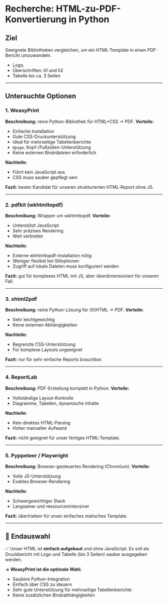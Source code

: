# Recherche: HTML-zu-PDF-Konvertierung in Python

## Ziel

Geeignete Bibliotheken vergleichen, um ein HTML-Template in einen PDF-Bericht umzuwandeln.
- Logo, 
- Überschriften: h1 und h2 
- Tabelle bis ca. 3 Seiten

---

## Untersuchte Optionen

### 1. WeasyPrint

**Beschreibung:** reine Python-Bibliothek für HTML+CSS → PDF.
**Vorteile:**

* Einfache Installation
* Gute CSS-Druckunterstützung
* Ideal für mehrseitige Tabellenberichte
* `@page`, Kopf-/Fußzeilen-Unterstützung
* Keine externen Binärdateien erforderlich

**Nachteile:**

* Führt kein JavaScript aus
* CSS muss sauber gepflegt sein

**Fazit:** bester Kandidat für unseren strukturierten HTML-Report ohne JS.

---

### 2. pdfkit (wkhtmltopdf)

**Beschreibung:** Wrapper um wkhtmltopdf.
**Vorteile:**

* Unterstützt JavaScript
* Sehr präzises Rendering
* Weit verbreitet

**Nachteile:**

* Externe wkhtmltopdf-Installation nötig
* Weniger flexibel bei Stiloptionen
* Zugriff auf lokale Dateien muss konfiguriert werden

**Fazit:** gut für komplexes HTML mit JS, aber überdimensioniert für unseren Fall.

---

### 3. xhtml2pdf

**Beschreibung:** reine Python-Lösung für (X)HTML → PDF.
**Vorteile:**

* Sehr leichtgewichtig
* Keine externen Abhängigkeiten

**Nachteile:**

* Begrenzte CSS-Unterstützung
* Für komplexe Layouts ungeeignet

**Fazit:** nur für sehr einfache Reports brauchbar.

---

### 4. ReportLab

**Beschreibung:** PDF-Erstellung komplett in Python.
**Vorteile:**

* Vollständige Layout-Kontrolle
* Diagramme, Tabellen, dynamische Inhalte

**Nachteile:**

* Kein direktes HTML-Parsing
* Hoher manueller Aufwand

**Fazit:** nicht geeignet für unser fertiges HTML-Template.

---

### 5. Pyppeteer / Playwright

**Beschreibung:** Browser-gesteuertes Rendering (Chromium).
**Vorteile:**

* Volle JS-Unterstützung
* Exaktes Browser-Rendering

**Nachteile:**

* Schwergewichtiger Stack
* Langsamer und ressourcenintensiver

**Fazit:** übertrieben für unser einfaches statisches Template.

---

## 📌 Endauswahl

✅ Unser HTML ist **einfach aufgebaut** und ohne JavaScript. Es soll als Druckbericht mit Logo und Tabelle (bis 3 Seiten) sauber ausgegeben werden.

**→ WeasyPrint ist die optimale Wahl.**

* Saubere Python-Integration
* Einfach über CSS zu steuern
* Sehr gute Unterstützung für mehrseitige Tabellenberichte
* Keine zusätzlichen Binärabhängigkeiten
